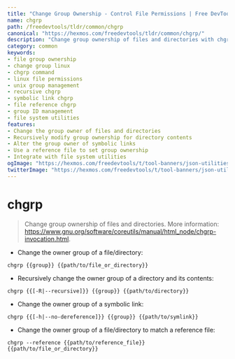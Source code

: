 ```yaml
---
title: "Change Group Ownership - Control File Permissions | Free DevTools"
name: chgrp
path: /freedevtools/tldr/common/chgrp
canonical: "https://hexmos.com/freedevtools/tldr/common/chgrp/"
description: "Change group ownership of files and directories with chgrp. Easily manage file permissions on Linux and Unix systems. Free online tool, no registration required."
category: common
keywords:
- file group ownership
- change group linux
- chgrp command
- linux file permissions
- unix group management
- recursive chgrp
- symbolic link chgrp
- file reference chgrp
- group ID management
- file system utilities
features:
- Change the group owner of files and directories
- Recursively modify group ownership for directory contents
- Alter the group owner of symbolic links
- Use a reference file to set group ownership
- Integrate with file system utilities
ogImage: "https://hexmos.com/freedevtools/t/tool-banners/json-utilities-banner.png"
twitterImage: "https://hexmos.com/freedevtools/t/tool-banners/json-utilities-banner.png"
---
```


# chgrp

> Change group ownership of files and directories.
> More information: <https://www.gnu.org/software/coreutils/manual/html_node/chgrp-invocation.html>.

- Change the owner group of a file/directory:

`chgrp {{group}} {{path/to/file_or_directory}}`

- Recursively change the owner group of a directory and its contents:

`chgrp {{[-R|--recursive]}} {{group}} {{path/to/directory}}`

- Change the owner group of a symbolic link:

`chgrp {{[-h|--no-dereference]}} {{group}} {{path/to/symlink}}`

- Change the owner group of a file/directory to match a reference file:

`chgrp --reference {{path/to/reference_file}} {{path/to/file_or_directory}}`
